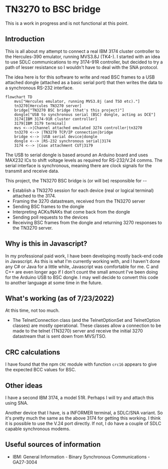 TN3270 to BSC bridge
====================

This is a work in progress and is not functional at this point.

## Introduction

This is all about my attempt to connect a real IBM 3174 cluster controller to the Hercules-390 emulator, running
MVS3.8J (TK4-). I started with an idea to use SDLC communications to my 3174-91R controller, but decided to
try a path of lesser resistance so I wouldn't have to deal with the SNA protocol.

The idea here is for this software to write and read BSC frames to a USB attached dongle (attached as a basic serial port) that then writes the data to a synchronous RS-232 interface.

```mermaid
flowchart TD
    mvs["Hercules emulator, running MVS3.8j (and TSO etc)."]
    tn3270[Hercules TN3270 server]
    bridge["TN3270 BSC bridge (that's this project)"]
    dongle["USB to synchronous serial (BSC) dongle, acting as DCE"]
    3174[IBM 3174-91R cluster controller]
    3179[IBM 3179 terminal]
    mvs <-->|Channel attached emulated 3274 controller|tn3270
    tn3270 <--> |TN3270 TCP/IP connection|bridge
    bridge <--> |USB serial device|dongle
    dongle <--> |RS-232 synchronous serial|3174
    3174 <--> |Coax attachment CUT|3179
```

The USB to serial dongle is based around an Arduino board and uses MAX232 ICs to shift voltage levels as required
for RS-232/V.24 comms. The serial interface is synchronous, meaning there are clock signals for the transmit and
receive data.

This project, the TN3270 BSC bridge is (or will be) responsible for --

* Establish a TN3270 session for each device (real or logical terminal) attached to the 3174.
* Framing the 3270 datastream, received from the TN3270 server
* Sending BSC frames to the dongle
* Interpreting ACKs/NAKs that come back from the dongle
* Sending poll requests to the devices
* Receiving BSC frames from the dongle and returning 3270 responses to the TN3270 server.

## Why is this in Javascript?

In my professional paid work, I have been developing mostly back-end code in Javascript. As this is what I'm
currently working with, and I haven't done any C# or Java for a little while, Javascript was comfortable for me.
C and C++ are even longer ago if I don't count the small amount I've been doing for the Arduino USB to BSC dongle.
I may well decide to convert this code to another language at some time in the future.

## What's working (as of 7/23/2022)

At this time, not too much.

* The TelnetConnection class (and the TelnetOptionSet and TelnetOption classes) are mostly operational.
  These classes allow a connection to be made to the telnet (TN3270) server and receive the initial 3270 datastream that is sent down from MVS/TSO.

## CRC calculations

I have found that the npm `CRC` module with function `crc16` appears to give the expected BCC values for BSC.

## Other ideas

I have a second IBM 3174, a model 51R. Perhaps I will try and attach this using SNA.

Another device that I have, is a INFORMER terminal, a SDLC/SNA variant. So it's pretty much the same as the above 3174 for getting this working. I think it is possible to use the V.24 port directly. If not, I do have a
couple of SDLC capable synchronous modems.

## Useful sources of information

* IBM: General Information - Binary Synchronous Communications - GA27-3004

